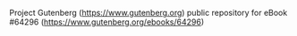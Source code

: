 Project Gutenberg (https://www.gutenberg.org) public repository for eBook #64296 (https://www.gutenberg.org/ebooks/64296)
